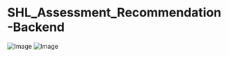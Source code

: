 # SHL_Assessment_Recommendation-Backend

![Image](https://github.com/user-attachments/assets/b5fca5c0-443d-407c-86b6-e20db7b10cd0)
![Image](https://github.com/user-attachments/assets/b1fbf7c3-ff7c-40ef-acf6-0529e41d395f)
